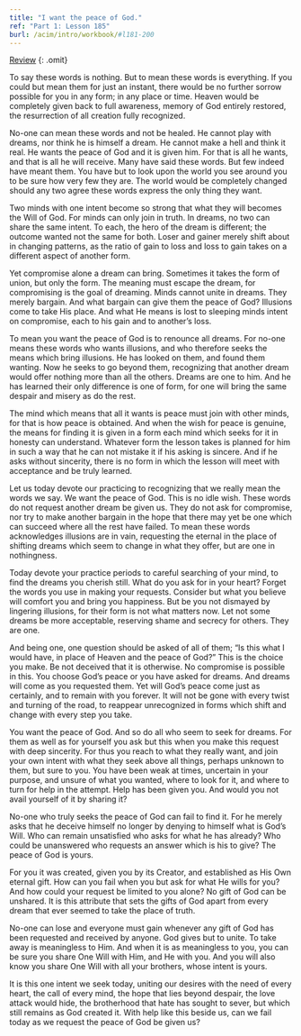 ```yaml
---
title: "I want the peace of God."
ref: "Part 1: Lesson 185"
burl: /acim/intro/workbook/#l181-200
---
```


<a class="hide-review" href="/acim/workbook/l205/#l185">Review</a>
{: .omit}

To say these words is nothing. But to mean these words is everything. If
you could but mean them for just an instant, there would be no further
sorrow possible for you in any form; in any place or time. Heaven would
be completely given back to full awareness, memory of God entirely
restored, the resurrection of all creation fully recognized.

No-one can mean these words and not be healed. He cannot play with
dreams, nor think he is himself a dream. He cannot make a hell and think
it real. He wants the peace of God and it is given him. For that is all
he wants, and that is all he will receive. Many have said these words.
But few indeed have meant them. You have but to look upon the world you
see around you to be sure how very few they are. The world would be
completely changed should any two agree these words express the only
thing they want.

Two minds with one intent become so strong that what they will becomes
the Will of God. For minds can only join in truth. In dreams, no two can
share the same intent. To each, the hero of the dream is different; the
outcome wanted not the same for both. Loser and gainer merely shift
about in changing patterns, as the ratio of gain to loss and loss to
gain takes on a different aspect of another form.

Yet compromise alone a dream can bring. Sometimes it takes the form of
union, but only the form. The meaning must escape the dream, for
compromising is the goal of dreaming. Minds cannot unite in dreams. They
merely bargain. And what bargain can give them the peace of God?
Illusions come to take His place. And what He means is lost to sleeping
minds intent on compromise, each to his gain and to another’s loss.

To mean you want the peace of God is to renounce all dreams. For no-one
means these words who wants illusions, and who therefore seeks the means
which bring illusions. He has looked on them, and found them wanting.
Now he seeks to go beyond them, recognizing that another dream would
offer nothing more than all the others. Dreams are one to him. And he
has learned their only difference is one of form, for one will bring the
same despair and
misery as do the rest.

The mind which means that all it wants is peace must join with other
minds, for that is how peace is obtained. And when the wish for peace is
genuine, the means for finding it is given in a form each mind which
seeks for it in honesty can understand. Whatever form the lesson takes
is planned for him in such a way that he can not mistake it if his
asking is sincere. And if he asks without sincerity, there is no form in
which the lesson will meet with acceptance and be truly learned.

Let us today devote our practicing to recognizing that we really mean
the words we say. We want the peace of God. This is no idle wish. These
words do not request another dream be given us. They do not ask for
compromise, nor try to make another bargain in the hope that there may
yet be one which can succeed where all the rest have failed. To mean
these words acknowledges illusions are in vain, requesting the eternal
in the place of shifting dreams which seem to change in what they offer,
but are one in nothingness.

Today devote your practice periods to careful searching of your mind, to
find the dreams you cherish still. What do you ask for in your heart?
Forget the words you use in making your requests. Consider but what you
believe will comfort you and bring you happiness. But be you not
dismayed by lingering illusions, for their form is not what matters now.
Let not some dreams be more acceptable, reserving shame and secrecy for
others. They are one.

And being one, one question should be asked of all of them; “Is this
what I would have, in place of Heaven and the peace of God?” This is the
choice you make. Be not deceived that it is otherwise. No compromise is
possible in this. You choose God’s peace or you have asked for dreams.
And dreams will come as you requested them. Yet will God’s peace come
just as certainly, and to remain with you forever. It will not be gone
with every twist and turning of the road, to reappear unrecognized in
forms which shift and change with every step you take.

You want the peace of God. And so do all who seem to seek for dreams.
For them as well as for yourself you ask but this when you make this
request with deep sincerity. For thus you reach to what they really
want, and join your own intent with what they seek above all things,
perhaps unknown to them, but sure to you. You have
been weak at times, uncertain in your purpose, and unsure of what you
wanted, where to look for it, and where to turn for help in the attempt.
Help has been given you. And would you not avail yourself of it by
sharing it?

No-one who truly seeks the peace of God can fail to find it. For he
merely asks that he deceive himself no longer by denying to himself what
is God’s Will. Who can remain unsatisfied who asks for what he has
already? Who could be unanswered who requests an answer which is his to
give? The peace of God is yours.

For you it was created, given you by its Creator, and established as His
Own eternal gift. How can you fail when you but ask for what He wills
for you? And how could your request be limited to you alone? No gift of
God can be unshared. It is this attribute that sets the gifts of God
apart from every dream that ever seemed to take the place of truth.

No-one can lose and everyone must gain whenever any gift of God has been
requested and received by anyone. God gives but to unite. To take away
is meaningless to Him. And when it is as meaningless to you, you can be
sure you share One Will with Him, and He with you. And you will also
know you share One Will with all your brothers, whose intent is yours.

It is this one intent we seek today, uniting our desires with the need
of every heart, the call of every mind, the hope that lies beyond
despair, the love attack would hide, the brotherhood that hate has
sought to sever, but which still remains as God created it. With help
like this beside us, can we fail today as we request the peace of God be
given us?

